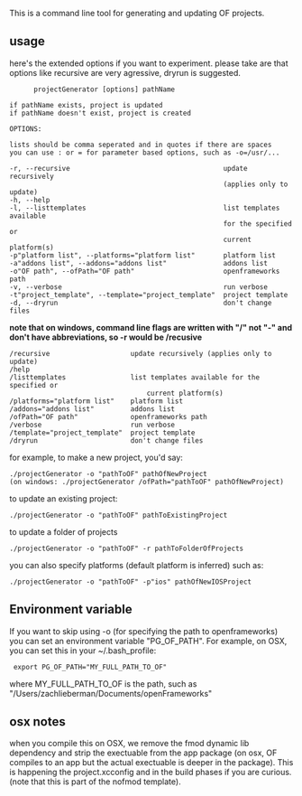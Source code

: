 This is a command line tool for generating and updating OF projects. 

## usage

here's the extended options if you want to experiment.  please take are that options like recursive are very agressive, dryrun is suggested.

	      projectGenerator [options] pathName
	
	if pathName exists, project is updated
	if pathName doesn't exist, project is created
	
	OPTIONS:
	
	lists should be comma seperated and in quotes if there are spaces
	you can use : or = for parameter based options, such as -o=/usr/...
	
	-r, --recursive                                      update recursively
	                                                     (applies only to update)
	-h, --help
	-l, --listtemplates                                  list templates available
	                                                     for the specified or
	                                                     current platform(s)
	-p"platform list", --platforms="platform list"       platform list
	-a"addons list", --addons="addons list"              addons list
	-o"OF path", --ofPath="OF path"                      openframeworks path
	-v, --verbose                                        run verbose
	-t"project_template", --template="project_template"  project template
	-d, --dryrun                                         don't change files


**note that on windows, command line flags are written with "/" not "-" and don't have abbreviations, so -r would be /recusive**

	/recursive                    update recursively (applies only to update)
	/help
	/listtemplates                list templates available for the specified or
                              	      current platform(s)
	/platforms="platform list"    platform list
	/addons="addons list"         addons list
	/ofPath="OF path"             openframeworks path
	/verbose                      run verbose
	/template="project_template"  project template
	/dryrun                       don't change files


for example, to make a new project, you'd say: 

    ./projectGenerator -o "pathToOF" pathOfNewProject
    (on windows: ./projectGenerator /ofPath="pathToOF" pathOfNewProject)

to update an existing project: 

    ./projectGenerator -o "pathToOF" pathToExistingProject

to update a folder of projects

    ./projectGenerator -o "pathToOF" -r pathToFolderOfProjects

you can also specify platforms (default platform is inferred) such as: 

    ./projectGenerator -o "pathToOF" -p"ios" pathOfNewIOSProject





## Environment variable

If you want to skip using -o (for specifying the path to openframeworks) you can set an environment variable "PG_OF_PATH".  For example, on OSX, you can set this in your ~/.bash_profile: 

     export PG_OF_PATH="MY_FULL_PATH_TO_OF"
     
where MY_FULL_PATH_TO_OF is the path, such as "/Users/zachlieberman/Documents/openFrameworks"


## osx notes

when you compile this on OSX, we remove the fmod dynamic lib dependency and strip the exectuable from the app package (on osx, OF compiles to an app but the actual exectuable is deeper in the package).  This is happening the project.xcconfig and in the build phases if you are curious.   (note that this is part of the nofmod template).
